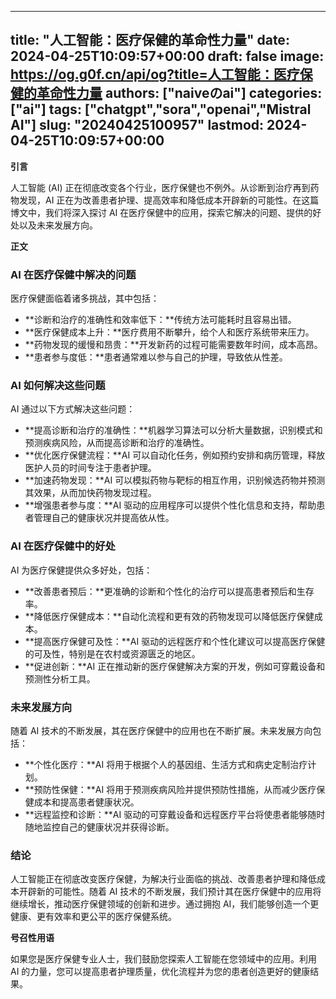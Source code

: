
---
title: "人工智能：医疗保健的革命性力量"
date: 2024-04-25T10:09:57+00:00
draft: false
image: https://og.g0f.cn/api/og?title=人工智能：医疗保健的革命性力量
authors: ["naiveのai"]
categories: ["ai"]
tags: ["chatgpt","sora","openai","Mistral AI"]
slug: "20240425100957"
lastmod: 2024-04-25T10:09:57+00:00
---
**引言**

人工智能 (AI) 正在彻底改变各个行业，医疗保健也不例外。从诊断到治疗再到药物发现，AI 正在为改善患者护理、提高效率和降低成本开辟新的可能性。在这篇博文中，我们将深入探讨 AI 在医疗保健中的应用，探索它解决的问题、提供的好处以及未来发展方向。

**正文**

### AI 在医疗保健中解决的问题

医疗保健面临着诸多挑战，其中包括：

* **诊断和治疗的准确性和效率低下：**传统方法可能耗时且容易出错。
* **医疗保健成本上升：**医疗费用不断攀升，给个人和医疗系统带来压力。
* **药物发现的缓慢和昂贵：**开发新药的过程可能需要数年时间，成本高昂。
* **患者参与度低：**患者通常难以参与自己的护理，导致依从性差。

### AI 如何解决这些问题

AI 通过以下方式解决这些问题：

* **提高诊断和治疗的准确性：**机器学习算法可以分析大量数据，识别模式和预测疾病风险，从而提高诊断和治疗的准确性。
* **优化医疗保健流程：**AI 可以自动化任务，例如预约安排和病历管理，释放医护人员的时间专注于患者护理。
* **加速药物发现：**AI 可以模拟药物与靶标的相互作用，识别候选药物并预测其效果，从而加快药物发现过程。
* **增强患者参与度：**AI 驱动的应用程序可以提供个性化信息和支持，帮助患者管理自己的健康状况并提高依从性。

### AI 在医疗保健中的好处

AI 为医疗保健提供众多好处，包括：

* **改善患者预后：**更准确的诊断和个性化的治疗可以提高患者预后和生存率。
* **降低医疗保健成本：**自动化流程和更有效的药物发现可以降低医疗保健成本。
* **提高医疗保健可及性：**AI 驱动的远程医疗和个性化建议可以提高医疗保健的可及性，特别是在农村或资源匮乏的地区。
* **促进创新：**AI 正在推动新的医疗保健解决方案的开发，例如可穿戴设备和预测性分析工具。

### 未来发展方向

随着 AI 技术的不断发展，其在医疗保健中的应用也在不断扩展。未来发展方向包括：

* **个性化医疗：**AI 将用于根据个人的基因组、生活方式和病史定制治疗计划。
* **预防性保健：**AI 将用于预测疾病风险并提供预防性措施，从而减少医疗保健成本和提高患者健康状况。
* **远程监控和诊断：**AI 驱动的可穿戴设备和远程医疗平台将使患者能够随时随地监控自己的健康状况并获得诊断。

### 结论

人工智能正在彻底改变医疗保健，为解决行业面临的挑战、改善患者护理和降低成本开辟新的可能性。随着 AI 技术的不断发展，我们预计其在医疗保健中的应用将继续增长，推动医疗保健领域的创新和进步。通过拥抱 AI，我们能够创造一个更健康、更有效率和更公平的医疗保健系统。

**号召性用语**

如果您是医疗保健专业人士，我们鼓励您探索人工智能在您领域中的应用。利用 AI 的力量，您可以提高患者护理质量，优化流程并为您的患者创造更好的健康结果。